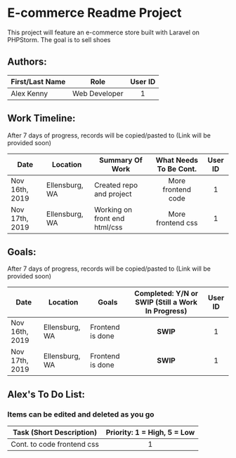 # E-commerce Readme Project
This project will feature an e-commerce store built with Laravel on PHPStorm.
The goal is to sell shoes


## Authors:

| First/Last Name | Role | User ID |
| ---- | ---- | :----: |
| Alex Kenny | Web Developer | 1 | 


## Work Timeline:
After 7 days of progress, records will be copied/pasted to (Link will be provided soon) <!-- [Extended Work Time]() -->

| Date | Location | Summary Of Work | What Needs To Be Cont. | User ID |
| ---- | ---- | ---- | :----: | :----: |
| Nov 16th, 2019 | Ellensburg, WA | Created repo and project | More frontend code | 1 |
| Nov 17th, 2019 | Ellensburg, WA | Working on front end html/css | More frontend css | 1 |


## Goals:
After 7 days of progress, records will be copied/pasted to (Link will be provided soon) <!-- [Extended Work Goals]() --> 

| Date | Location | Goals | Completed: **Y**/**N** or **SWIP** (Still a Work In Progress) | User ID |
| ---- | ---- | ---- | :----: | :----: |
| Nov 16th, 2019 | Ellensburg, WA | Frontend is done | **SWIP** | 1 |
| Nov 17th, 2019 | Ellensburg, WA | Frontend is done | **SWIP** | 1 |


## Alex's To Do List:
### Items can be edited and deleted as you go 

| Task (Short Description) | Priority: 1 = High, 5 = Low | 
| ---- | :----: |
| Cont. to code frontend css | 1 |

